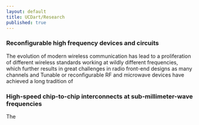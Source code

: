 ```yaml
---
layout: default
title: UCDart/Research
published: true
---
```


### Reconfigurable high frequency devices and circuits

The evolution of modern wireless communication has lead to a proliferation of different wireless standards working at wildly different frequencies, which further results in great challenges in radio front-end designs as many channels and 
Tunable or reconfigurable RF and microwave devices have achieved a long tradition of

### High-speed chip-to-chip interconnects at sub-millimeter-wave frequencies

The